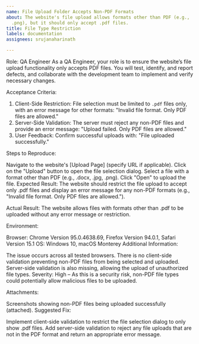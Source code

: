 ```yaml
---
name: File Upload Folder Accepts Non-PDF Formats
about: The website's file upload allows formats other than PDF (e.g., .docx, .jpg,
  .png), but it should only accept .pdf files.
title: File Type Restriction
labels: documentation
assignees: srujanaharinath

---
```


Role: QA Engineer
As a QA Engineer, your role is to ensure the website’s file upload functionality only accepts PDF files. You will test, identify, and report defects, and collaborate with the development team to implement and verify necessary changes.

Acceptance Criteria:
1. Client-Side Restriction: File selection must be limited to `.pdf` files only, with an error message for other formats: "Invalid file format. Only PDF files are allowed."
2. Server-Side Validation: The server must reject any non-PDF files and provide an error message: "Upload failed. Only PDF files are allowed."
3. User Feedback: Confirm successful uploads with: "File uploaded successfully."

Steps to Reproduce:

Navigate to the website's [Upload Page] (specify URL if applicable).
Click on the "Upload" button to open the file selection dialog.
Select a file with a format other than PDF (e.g., .docx, .jpg, .png).
Click "Open" to upload the file.
Expected Result:
The website should restrict the file upload to accept only .pdf files and display an error message for any non-PDF formats (e.g., "Invalid file format. Only PDF files are allowed.").

Actual Result:
The website allows files with formats other than .pdf to be uploaded without any error message or restriction.

Environment:

Browser: Chrome Version 95.0.4638.69, Firefox Version 94.0.1, Safari Version 15.1
OS: Windows 10, macOS Monterey
Additional Information:

The issue occurs across all tested browsers.
There is no client-side validation preventing non-PDF files from being selected and uploaded.
Server-side validation is also missing, allowing the upload of unauthorized file types.
Severity:
High – As this is a security risk, non-PDF file types could potentially allow malicious files to be uploaded.

Attachments:

Screenshots showing non-PDF files being uploaded successfully (attached).
Suggested Fix:

Implement client-side validation to restrict the file selection dialog to only show .pdf files.
Add server-side validation to reject any file uploads that are not in the PDF format and return an appropriate error message.
